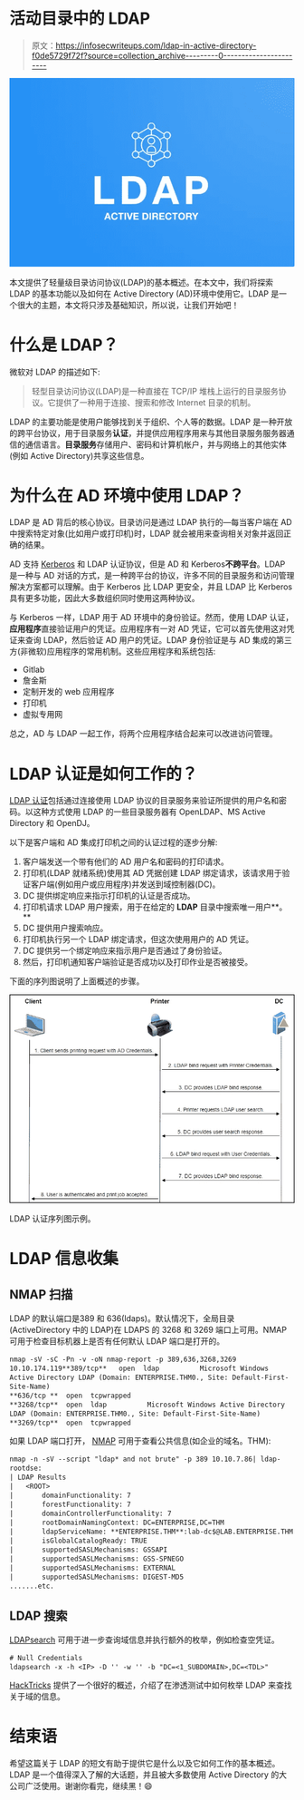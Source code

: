 # 活动目录中的 LDAP

> 原文：<https://infosecwriteups.com/ldap-in-active-directory-f0de5729f72f?source=collection_archive---------0----------------------->

![](img/1917f405029370e6643e63a3ea8f892a.png)

本文提供了轻量级目录访问协议(LDAP)的基本概述。在本文中，我们将探索 LDAP 的基本功能以及如何在 Active Directory (AD)环境中使用它。LDAP 是一个很大的主题，本文将只涉及基础知识，所以说，让我们开始吧！

# 什么是 LDAP？

微软对 LDAP 的描述如下:

> 轻型目录访问协议(LDAP)是一种直接在 TCP/IP 堆栈上运行的目录服务协议。它提供了一种用于连接、搜索和修改 Internet 目录的机制。

LDAP 的主要功能是使用户能够找到关于组织、个人等的数据。LDAP 是一种开放的跨平台协议，用于目录服务**认证**，并提供应用程序用来与其他目录服务服务器通信的通信语言。**目录服务**存储用户、密码和计算机帐户，并与网络上的其他实体(例如 Active Directory)共享这些信息。

# 为什么在 AD 环境中使用 LDAP？

LDAP 是 AD 背后的核心协议。目录访问是通过 LDAP 执行的—每当客户端在 AD 中搜索特定对象(比如用户或打印机)时，LDAP 就会被用来查询相关对象并返回正确的结果。

AD 支持 [Kerberos](https://medium.com/bugbountywriteup/kerberos-authentication-in-active-directory-2dc4af232f65) 和 LDAP 认证协议，但是 AD 和 Kerberos**不跨平台**。LDAP 是一种与 AD 对话的方式，是一种跨平台的协议，许多不同的目录服务和访问管理解决方案都可以理解。由于 Kerberos 比 LDAP 更安全，并且 LDAP 比 Kerberos 具有更多功能，因此大多数组织同时使用这两种协议。

与 Kerberos 一样，LDAP 用于 AD 环境中的身份验证。然而，使用 LDAP 认证，**应用程序**直接验证用户的凭证。应用程序有一对 AD 凭证，它可以首先使用这对凭证来查询 LDAP，然后验证 AD 用户的凭证。LDAP 身份验证是与 AD 集成的第三方(非微软)应用程序的常用机制。这些应用程序和系统包括:

*   Gitlab
*   詹金斯
*   定制开发的 web 应用程序
*   打印机
*   虚拟专用网

总之，AD 与 LDAP 一起工作，将两个应用程序结合起来可以改进访问管理。

# LDAP 认证是如何工作的？

[LDAP 认证](https://sensu.io/blog/what-is-ldap)包括通过连接使用 LDAP 协议的目录服务来验证所提供的用户名和密码。以这种方式使用 LDAP 的一些目录服务器有 OpenLDAP、MS Active Directory 和 OpenDJ。

以下是客户端和 AD 集成打印机之间的认证过程的逐步分解:

1.  客户端发送一个带有他们的 AD 用户名和密码的打印请求。
2.  打印机(LDAP 就绪系统)使用其 AD 凭据创建 LDAP 绑定请求，该请求用于验证客户端(例如用户或应用程序)并发送到域控制器(DC)。
3.  DC 提供绑定响应来指示打印机的认证是否成功。
4.  打印机请求 LDAP 用户搜索，用于在给定的 **LDAP** 目录中搜索唯一用户**。**
5.  DC 提供用户搜索响应。
6.  打印机执行另一个 LDAP 绑定请求，但这次使用用户的 AD 凭证。
7.  DC 提供另一个绑定响应来指示用户是否通过了身份验证。
8.  然后，打印机通知客户端验证是否成功以及打印作业是否被接受。

下面的序列图说明了上面概述的步骤。

![](img/6f08b61597709cf8fd3d95d191031b28.png)

LDAP 认证序列图示例。

# LDAP 信息收集

## NMAP 扫描

LDAP 的默认端口是389 和 636(ldaps)。默认情况下，全局目录(ActiveDirectory 中的 LDAP)在 LDAPS 的 3268 和 3269 端口上可用。NMAP 可用于检查目标机器上是否有任何默认 LDAP 端口是打开的。

```
nmap -sV -sC -Pn -v -oN nmap-report -p 389,636,3268,3269 10.10.174.119**389/tcp**   open  ldap          Microsoft Windows Active Directory LDAP (Domain: ENTERPRISE.THM0., Site: Default-First-Site-Name)
**636/tcp **  open  tcpwrapped
**3268/tcp**  open  ldap          Microsoft Windows Active Directory LDAP (Domain: ENTERPRISE.THM0., Site: Default-First-Site-Name)
**3269/tcp**  open  tcpwrapped
```

如果 LDAP 端口打开， [NMAP](https://book.hacktricks.xyz/network-services-pentesting/pentesting-ldap#automated) 可用于查看公共信息(如企业的域名。THM):

```
nmap -n -sV --script "ldap* and not brute" -p 389 10.10.7.86| ldap-rootdse: 
| LDAP Results
|   <ROOT>
|       domainFunctionality: 7
|       forestFunctionality: 7
|       domainControllerFunctionality: 7
|       rootDomainNamingContext: DC=ENTERPRISE,DC=THM
|       ldapServiceName: **ENTERPRISE.THM**:lab-dc$@LAB.ENTERPRISE.THM
|       isGlobalCatalogReady: TRUE
|       supportedSASLMechanisms: GSSAPI
|       supportedSASLMechanisms: GSS-SPNEGO
|       supportedSASLMechanisms: EXTERNAL
|       supportedSASLMechanisms: DIGEST-MD5
.......etc.
```

## LDAP 搜索

[LDAPsearch](https://book.hacktricks.xyz/network-services-pentesting/pentesting-ldap#ldapsearch) 可用于进一步查询域信息并执行额外的枚举，例如检查空凭证。

```
# Null Credentials
ldapsearch -x -h <IP> -D '' -w '' -b "DC=<1_SUBDOMAIN>,DC=<TDL>"
```

[HackTricks](https://book.hacktricks.xyz/network-services-pentesting/pentesting-ldap#basic-information) 提供了一个很好的概述，介绍了在渗透测试中如何枚举 LDAP 来查找关于域的信息。

# 结束语

希望这篇关于 LDAP 的短文有助于提供它是什么以及它如何工作的基本概述。LDAP 是一个值得深入了解的大话题，并且被大多数使用 Active Directory 的大公司广泛使用。谢谢你看完，继续黑！😄